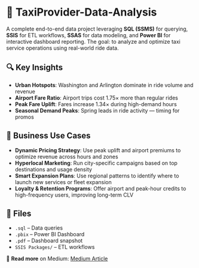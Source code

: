 # 🚖 TaxiProvider-Data-Analysis

A complete end-to-end data project leveraging **SQL (SSMS)** for querying, **SSIS** for ETL workflows, **SSAS** for data modeling, and **Power BI** for interactive dashboard reporting. The goal: to analyze and optimize taxi service operations using real-world ride data.

## 🔍 Key Insights

- **Urban Hotspots**: Washington and Arlington dominate in ride volume and revenue  
- **Airport Fare Ratio**: Airport trips cost 1.75× more than regular rides  
- **Peak Fare Uplift**: Fares increase 1.34× during high-demand hours  
- **Seasonal Demand Peaks**: Spring leads in ride activity — timing for promos

## 🎯  Business Use Cases

- **Dynamic Pricing Strategy**: Use peak uplift and airport premiums to optimize revenue across hours and zones  
- **Hyperlocal Marketing**: Run city-specific campaigns based on top destinations and usage density  
- **Smart Expansion Plans**: Use regional patterns to identify where to launch new services or fleet expansion  
- **Loyalty & Retention Programs**: Offer airport and peak-hour credits to high-frequency users, improving long-term CLV


## 📁 Files

- `.sql` – Data queries  
- `.pbix` – Power BI Dashboard  
- `.pdf` – Dashboard snapshot  
- `SSIS Packages/` – ETL workflows

📖 **Read more** on Medium: [Medium Article](https://medium.com/@suchitsainju01/data-to-decision-how-i-transformed-2-5m-taxi-trips-using-big-data-power-bi-5748af0d6282)  
